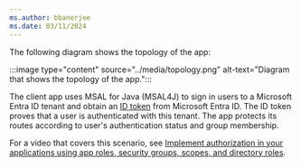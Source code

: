 ```yaml
---
ms.author: bbanerjee
ms.date: 03/11/2024
---
```


The following diagram shows the topology of the app:

:::image type="content" source="../media/topology.png" alt-text="Diagram that shows the topology of the app.":::

The client app uses MSAL for Java (MSAL4J) to sign in users to a Microsoft Entra ID tenant and obtain an [ID token](/entra/identity-platform/id-tokens) from Microsoft Entra ID. The ID token proves that a user is authenticated with this tenant. The app protects its routes according to user's authentication status and group membership.

For a video that covers this scenario, see [Implement authorization in your applications using app roles, security groups, scopes, and directory roles](https://www.youtube.com/watch?v=LRoc-na27l0).

